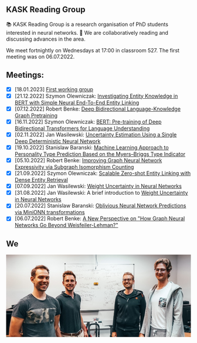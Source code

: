 ## KASK Reading Group 

📚 KASK Reading Group is a research organisation of PhD students interested in neural networks.
🧐 We are collaboratively reading and discussing advances in the area. 

We meet fortnightly on Wednesdays at 17:00 in classroom 527.
The first meeting was on 06.07.2022.

## Meetings:
- [x] [18.01.2023] [First working group](https://github.com/KASK-Reading-Group/.github/discussions/5)
- [x] [21.12.2022] Szymon Olewniczak: [Investigating Entity Knowledge in BERT with Simple Neural End-To-End Entity Linking](https://arxiv.org/abs/2003.05473)
- [x] [07.12.2022] Robert Benke: [Deep Bidirectional Language-Knowledge Graph Pretraining](https://arxiv.org/abs/2210.09338)
- [x] [16.11.2022] Szymon Olewniczak: [BERT: Pre-training of Deep Bidirectional Transformers for Language Understanding](https://arxiv.org/abs/1810.04805)
- [x] [02.11.2022] Jan Wasilewski: [Uncertainty Estimation Using a Single Deep Deterministic Neural Network](https://arxiv.org/abs/2003.02037)
- [x] [19.10.2022] Stanislaw Baranski: [Machine Learning Approach to Personality Type Prediction Based on the Myers–Briggs Type Indicator](https://github.com/KASK-Reading-Group/.github/discussions/4)
- [x] [05.10.2022] Robert Benke: [Improving Graph Neural Network Expressivity via Subgraph Isomorphism Counting](https://ieeexplore.ieee.org/iel7/34/4359286/09721082.pdf)
- [x] [21.09.2022] Szymon Olewniczak: [Scalable Zero-shot Entity Linking with Dense Entity Retrieval](https://arxiv.org/abs/1911.03814)
- [x] [07.09.2022] Jan Wasilewski: [Weight Uncertainty in Neural Networks](https://github.com/KASK-Reading-Group/.github/discussions/3)
- [x] [31.08.2022] Jan Wasilewski: A brief introduction to [Weight Uncertainty in Neural Networks](https://github.com/KASK-Reading-Group/.github/discussions/3)
- [x] [20.07.2022] Stanislaw Baranski: [Oblivious Neural Network Predictions via MiniONN transformations](https://eprint.iacr.org/2017/452.pdf)
- [x] [06.07.2022] Robert Benke: [A New Perspective on "How Graph Neural Networks Go Beyond Weisfeiler-Lehman?"](https://openreview.net/pdf?id=uxgg9o7bI_3)

## We
<img src="we.jpg" width=800/>
